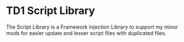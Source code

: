 # TD1 Script Library

The Script Library is a Framework Injection Library to support my minor mods for easier update and lesser script files with duplicated files.
